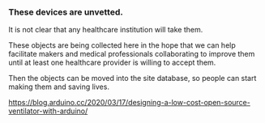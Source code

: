 ### These devices are unvetted. 
It is not clear that any healthcare institution will take them.

These objects are being collected here in the hope that we can help facilitate makers and medical professionals collaborating to improve them until at least one healthcare provider is willing to accept them. 

Then the objects can be moved into the site database, so people can start making them and saving lives.

https://blog.arduino.cc/2020/03/17/designing-a-low-cost-open-source-ventilator-with-arduino/

